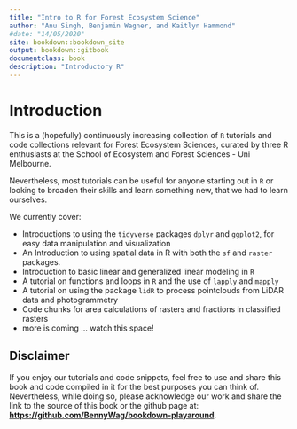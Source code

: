 ```yaml
---
title: "Intro to R for Forest Ecosystem Science"
author: "Anu Singh, Benjamin Wagner, and Kaitlyn Hammond"
#date: "14/05/2020"
site: bookdown::bookdown_site
output: bookdown::gitbook
documentclass: book
description: "Introductory R"
---
```


# Introduction

This is a (hopefully) continuously increasing collection of `R` tutorials and code collections relevant for Forest Ecosystem Sciences, curated by three R enthusiasts at the School of Ecosystem and Forest Sciences - Uni Melbourne. 

Nevertheless, most tutorials can be useful for anyone starting out in `R` or looking to broaden their skills and learn something new, that we had to learn ourselves.

We currently cover:

- Introductions to using the `tidyverse` packages `dplyr` and `ggplot2`, for easy data manipulation and visualization
- An Introduction to using spatial data in R with both the `sf` and `raster` packages.
- Introduction to basic linear and generalized linear modeling in `R`
- A tutorial on functions and loops in `R` and the use of `lapply` and `mapply`
- A tutorial on using the package `lidR` to process pointclouds from LiDAR data and photogrammetry
- Code chunks for area calculations of rasters and fractions in classified rasters
- more is coming ... watch this space!

## Disclaimer

If you enjoy our tutorials and code snippets, feel free to use and share this book and code compiled in it for the best purposes you can think of. Nevertheless, while doing so, please acknowledge our work and share the link to the source of this book or the github page at: **https://github.com/BennyWag/bookdown-playaround**. 
